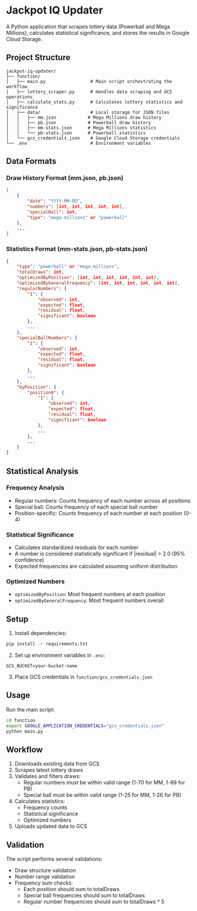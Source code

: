 # Jackpot IQ Updater

A Python application that scrapes lottery data (Powerball and Mega Millions), calculates statistical significance, and stores the results in Google Cloud Storage.

## Project Structure

```
jackpot-iq-updater/
├── function/
│   ├── main.py                 # Main script orchestrating the workflow
│   ├── lottery_scraper.py      # Handles data scraping and GCS operations
│   ├── calculate_stats.py      # Calculates lottery statistics and significance
│   ├── data/                   # Local storage for JSON files
│   │   ├── mm.json            # Mega Millions draw history
│   │   ├── pb.json            # Powerball draw history
│   │   ├── mm-stats.json      # Mega Millions statistics
│   │   └── pb-stats.json      # Powerball statistics
│   └── gcs_credentials.json    # Google Cloud Storage credentials
└── .env                        # Environment variables
```

## Data Formats

### Draw History Format (mm.json, pb.json)

```json
[
    {
        "date": "YYYY-MM-DD",
        "numbers": [int, int, int, int, int],
        "specialBall": int,
        "type": "mega-millions" or "powerball"
    },
    ...
]
```

### Statistics Format (mm-stats.json, pb-stats.json)

```json
{
    "type": "powerball" or "mega-millions",
    "totalDraws": int,
    "optimizedByPosition": [int, int, int, int, int, int],
    "optimizedByGeneralFrequency": [int, int, int, int, int, int],
    "regularNumbers": {
        "1": {
            "observed": int,
            "expected": float,
            "residual": float,
            "significant": boolean
        },
        ...
    },
    "specialBallNumbers": {
        "1": {
            "observed": int,
            "expected": float,
            "residual": float,
            "significant": boolean
        },
        ...
    },
    "byPosition": {
        "position0": {
            "1": {
                "observed": int,
                "expected": float,
                "residual": float,
                "significant": boolean
            },
            ...
        },
        ...
    }
}
```

## Statistical Analysis

### Frequency Analysis

- Regular numbers: Counts frequency of each number across all positions
- Special ball: Counts frequency of each special ball number
- Position-specific: Counts frequency of each number at each position (0-4)

### Statistical Significance

- Calculates standardized residuals for each number
- A number is considered statistically significant if |residual| > 2.0 (95% confidence)
- Expected frequencies are calculated assuming uniform distribution

### Optimized Numbers

- `optimizedByPosition`: Most frequent numbers at each position
- `optimizedByGeneralFrequency`: Most frequent numbers overall

## Setup

1. Install dependencies:

```bash
pip install -r requirements.txt
```

2. Set up environment variables in `.env`:

```
GCS_BUCKET=your-bucket-name
```

3. Place GCS credentials in `function/gcs_credentials.json`

## Usage

Run the main script:

```bash
cd function
export GOOGLE_APPLICATION_CREDENTIALS="gcs_credentials.json"
python main.py
```

## Workflow

1. Downloads existing data from GCS
2. Scrapes latest lottery draws
3. Validates and filters draws:
   - Regular numbers must be within valid range (1-70 for MM, 1-69 for PB)
   - Special ball must be within valid range (1-25 for MM, 1-26 for PB)
4. Calculates statistics:
   - Frequency counts
   - Statistical significance
   - Optimized numbers
5. Uploads updated data to GCS

## Validation

The script performs several validations:

- Draw structure validation
- Number range validation
- Frequency sum checks:
  - Each position should sum to totalDraws
  - Special ball frequencies should sum to totalDraws
  - Regular number frequencies should sum to totalDraws \* 5
